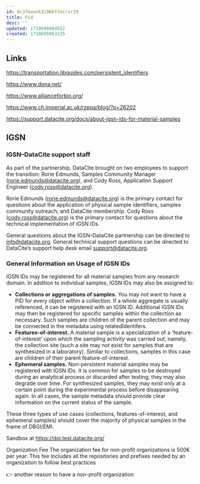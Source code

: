 ```yaml
---
id: 6c37mounk3i96bftncrvr29
title: Pid
desc: ''
updated: 1710696984552
created: 1710695963125
---
```


## Links

https://transportation.libguides.com/persistent_identifiers


https://www.dona.net/

https://www.allianceforbio.org/

https://www.ch.imperial.ac.uk/rzepa/blog/?p=26202

https://support.datacite.org/docs/about-igsn-ids-for-material-samples

## IGSN


### IGSN–DataCite support staff
As part of the partnership, DataCite brought on two employees to support the transition: Rorie Edmunds, Samples Community Manager (rorie.edmunds@datacite.org), and Cody Ross, Application Support Engineer (cody.ross@datacite.org).

Rorie Edmunds (rorie.edmunds@datacite.org) is the primary contact for questions about the application of physical sample identifiers, samples community outreach, and DataCite membership. Cody Ross (cody.ross@datacite.org) is the primary contact for questions about the technical implementation of IGSN IDs.

General questions about the IGSN–DataCite partnership can be directed to info@datacite.org. General technical support questions can be directed to DataCite’s support help desk email support@datacite.org.


### General Information on Usage of IGSN IDs
IGSN IDs may be registered for all material samples from any research domain. In addition to individual samples, IGSN IDs may also be assigned to:

- **Collections or aggregations of samples.** You may not want to have a PID for every object within a collection. If a whole aggregate is usually referenced, it can be registered with an IGSN ID. Additional IGSN IDs may then be registered for specific samples within the collection as necessary. Such samples are children of the parent collection and may be connected in the metadata using relatedIdentifers.
- **Features-of-interest.** A material sample is a specialization of a ‘feature-of-interest’ upon which the sampling activity was carried out; namely, the collection site (such a site may not exist for samples that are synthesized in a laboratory). Similar to collections, samples in this case are children of their parent feature-of-interest.
- **Ephemeral samples.** Non-persistent material samples may be registered with IGSN IDs. It is common for samples to be destroyed during an analytical process or discarded after testing; they may also degrade over time. For synthesized samples, they may exist only at a certain point during the experimental process before disappearing again. In all cases, the sample metadata should provide clear information on the current status of the sample.

These three types of use cases (collections, features-of-interest, and ephemeral samples) should cover the majority of physical samples in the frame of DBGI/EMI.


Sandbox at https://doi.test.datacite.org/


Organization Fee
The organization fee for non-profit organizations is 500€ per year. This fee includes all the repositories and prefixes needed by an organization to follow best practices

👉 another reason to have a non-profit organization

